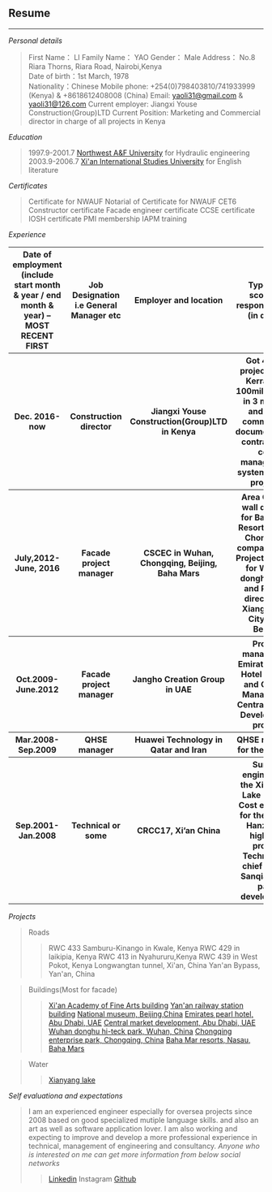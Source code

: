 ﻿##   Resume                                                 


----------

*Personal details*

> First Name：  LI
> Family Name： YAO
> Gender：      Male
> Address：     No.8 Riara Thorns, Riara Road, Nairobi,Kenya      
> Date of birth：1st March, 1978  
> Nationality：Chinese
> Mobile phone: +254(0)798403810/741933999 (Kenya)
                & +8618612408008           (China)
> Email: yaoli31@gmail.com & yaoli31@126.com
> Current employer: Jiangxi Youse Construction(Group)LTD
> Current Position: Marketing and Commercial director in charge of all projects in Kenya 

*Education*
> 1997.9-2001.7  [Northwest A&F University][1] for Hydraulic engineering
> 2003.9-2006.7  [Xi'an International Studies University][2] for English literature

*Certificates* 
> Certificate for NWAUF
> Notarial of Certificate for NWAUF
> CET6
> Constructor certificate
> Facade engineer certificate
> CCSE certificate
> IOSH certificate
> PMI membership
> IAPM training

*Experience* 

<table> <tr> <th>Date of employment (include start month & year / end month & year) – MOST RECENT FIRST</th> <th>Job Designation i.e General Manager etc</th> <th>Employer and location</th> <th>Type and scope of responsibilities 
(in detail)</th> </tr> <tr> <th>Dec. 2016-now</th> <th>Construction director</th> <th>Jiangxi Youse Construction(Group)LTD  in Kenya</th> <th>Got 4 road projects from Kerra over 100million USD in 3 months and build commercial, documentation, contract and cost management systems for all projects</th> </tr> <tr> <th>July,2012-June, 2016</th> <th>Facade project manager</th> <th>CSCEC in Wuhan, Chongqing, Beijing, Baha Mars</th> <th>Area Curtain wall director for Baha Mar Resort, PM for Chongqing company park, Project director for Wuhan donghu park, and Project director for Xianghe Fuli City near Beijing</th> </tr> <tr> <th>Oct.2009-June.2012</th> <th>Facade project manager</th> <th>Jangho Creation Group in UAE</th> <th>Project manager for Emirates Pearl Hotel project and Quality Manager for Central Market Development project</th> </tr><tr><th>Mar.2008-Sep.2009</th> <th>QHSE manager</th> <th>Huawei Technology in Qatar and Iran</th> <th>QHSE manager for the regions</th> </tr> <tr> <th>Sep.2001-Jan.2008</th> <th>Technical or some</th> <th>CRCC17, Xi’an China</th> <th>Survey engineer for the Xianyang Lake project
Cost engineer for the Xi’an-Hanzhong highway project
Technical in chief for the Sanqiao auto park development
</th> </tr> </table>

*Projects* 
> Roads
>> RWC 433 Samburu-Kinango in Kwale, Kenya
>> RWC 429 in laikipia, Kenya
>> RWC 413 in Nyahururu,Kenya
>> RWC 439 in West Pokot, Kenya
>> Longwangtan tunnel, Xi'an, China
>> Yan'an Bypass, Yan'an, China

> Buildings(Most for facade)
>> [Xi'an Academy of Fine Arts building][3]
>> [Yan'an railway station building][4]
>> [National museum, Beijing,China][5]
>> [Emirates pearl hotel, Abu Dhabi, UAE][6]
>> [Central market development, Abu Dhabi, UAE][7]
>> [Wuhan donghu hi-teck park, Wuhan, China][8]
>> [Chongqing enterprise park, Chongqing, China][9]
>> [Baha Mar resorts, Nasau, Baha Mars][10]

> Water
>> [Xianyang lake][11] 

*Self evaluationa and expectations* 

> I am an experienced engineer especially for oversea projects since 2008 based on good specialized mutiple language skills. and also an art as well as software application lover. 
> I am also working and expecting to improve and develop a more professional experience in technical, management of engineering and consultancy.
> *Anyone who is interested on me can get more information from below social networks*
>> [Linkedin][12]
>> Instagram
>> [Github][13]






    


  [1]: http://en.nwsuaf.edu.cn/
  [2]: http://en.xisu.edu.cn/
  [3]: http://www.xafa.edu.cn/info/1007/4231.htm
  [4]: https://www.bing.com/images/search?view=detailV2&ccid=nXnK1D8v&id=E941BDF57D7581579BB64AA95BBF00C76ED209D7&thid=OIP.nXnK1D8vYfcy4rNzdk40aAHaEc&mediaurl=https://explorechinatibet.com/wp-content/uploads/2017/12/Yanan-Railway-Station-China-Train-Tour.jpg&exph=336&expw=560&q=yan%27an%20railway%20station&simid=608046231824961233&selectedIndex=1&qpvt=yan%27an%20railway%20station&ajaxhist=0
  [5]: http://en.chnmuseum.cn/tabid/536/Default.aspx
  [6]: https://www.aconex.com/projects/regent-emirates-pearl-hotel
  [7]: https://www.archdaily.com/558920/abu-dhabi-central-market-foster-partners
  [8]: http://www.archcy.com/classic_case/classic_case/anlishangxi/gn_jz/5ae97ed8f9387d62
  [9]: https://image.baidu.com/search/detail?ct=503316480&z=0&ipn=d&word=%E9%87%8D%E5%BA%86%E5%BE%AE%E4%BC%81%E5%AD%B5%E5%8C%96%E5%9B%AD&step_word=&hs=0&pn=1&spn=0&di=161418860460&pi=0&rn=1&tn=baiduimagedetail&is=0,0&istype=0&ie=utf-8&oe=utf-8&in=&cl=2&lm=-1&st=-1&cs=3772626615,1819606195&os=2361367886,3142231890&simid=3409401973,229723758&adpicid=0&lpn=0&ln=396&fr=&fmq=1525765991479_R&fm=rs2&ic=undefined&s=undefined&se=&sme=&tab=0&width=undefined&height=undefined&face=undefined&ist=&jit=&cg=&bdtype=0&oriquery=%E9%87%8D%E5%BA%86%E6%B8%9D%E5%8C%97%E5%8C%BA%E5%BE%AE%E4%BC%81%E5%AD%B5%E5%8C%96%E5%9B%AD&objurl=http://www.jbnews.gov.cn/cqjbzww/xmk/201507/7f2b148538a54204beacf18526c2e27a/images/caf93240fd894400823478cfd10fc01e.jpg&fromurl=ippr_z2C$qAzdH3FAzdH3Fooo_z&e3B3kgjof_z&e3B25e_z&e3BvgAzdH3Fvq3kzooAzdH3Fx4hAzdH3Fda8ca0AzdH3F0udk89bcnbwc9da9kjwvu8bcdmvdjd0w_z&e3Bfip4s&gsm=0&rpstart=0&rpnum=0&islist=&querylist=
  [10]: https://bahamar.com/
  [11]: https://baike.baidu.com/item/%E5%92%B8%E9%98%B3%E6%B9%96/2218718?fr=aladdin
  [12]: https://www.linkedin.com/in/leoyao/
  [13]: https://github.com/wallivy